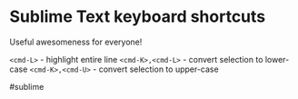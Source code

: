 # Sublime Text keyboard shortcuts
Useful awesomeness for everyone!

`<cmd-L>` - highlight entire line
`<cmd-K>,<cmd-L>` - convert selection to lower-case
`<cmd-K>,<cmd-U>` - convert selection to upper-case

#sublime